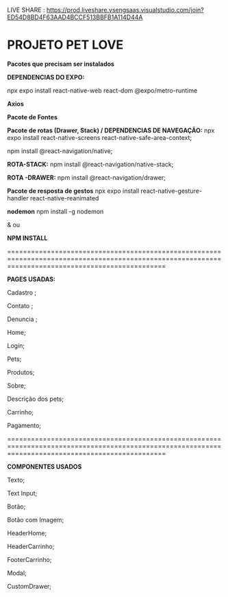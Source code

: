 LIVE SHARE : https://prod.liveshare.vsengsaas.visualstudio.com/join?ED54D8BD4F63AAD4BCCF513BBFB1A114D44A

**PROJETO PET LOVE**
====================================================================================================================================================

**Pacotes que precisam ser instalados**

**DEPENDENCIAS DO EXPO:**

npx expo install react-native-web react-dom @expo/metro-runtime

**Axios**

**Pacote de Fontes** 

**Pacote de rotas (Drawer, Stack) / DEPENDENCIAS DE NAVEGAÇÃO:**
npx expo install react-native-screens react-native-safe-area-context;

npm install @react-navigation/native;

**ROTA-STACK:** npm install @react-navigation/native-stack;

**ROTA -DRAWER:** npm install @react-navigation/drawer;

**Pacote de resposta de gestos**
npx expo install react-native-gesture-handler react-native-reanimated

**nodemon**
npm install -g nodemon

& ou

**NPM INSTALL** 

====================================================================================================================================================

**PAGES USADAS:**

Cadastro ;

Contato ;

Denuncia ;

Home;

Login;

Pets;

Produtos;

Sobre;

Descrição dos pets;

Carrinho;

Pagamento;

====================================================================================================================================================

**COMPONENTES USADOS**

Texto;

Text Input;

Botão;

Botão com Imagem;

HeaderHome;

HeaderCarrinho;

FooterCarrinho;

Modal;

CustomDrawer;

